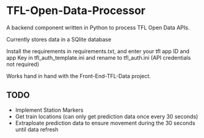 # TFL-Open-Data-Processor
A backend component written in Python to process TFL Open Data APIs.


Currently stores data in a SQlite database

Install the requirements in requirements.txt, and enter your tfl app ID and app Key in tfl_auth_template.ini and rename to tfl_auth.ini (API credentials not required) 

Works hand in hand with the Front-End-TFL-Data project.

## TODO
- Implement Station Markers
- Get train locations (can only get prediction data once every 30 seconds)
- Extraploate prediction data to ensure movement during the 30 seconds until data refresh

